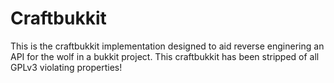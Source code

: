 Craftbukkit
===========

This is the craftbukkit implementation designed to aid reverse enginering an API for the wolf in a bukkit project. This craftbukkit has been stripped of all GPLv3 violating properties!
